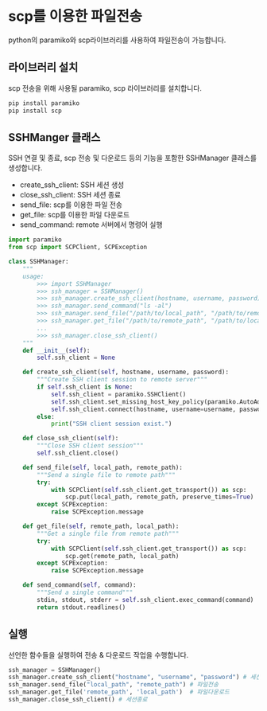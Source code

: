 # scp를 이용한 파일전송

python의 paramiko와 scp라이브러리를 사용하여 파일전송이 가능합니다.

## 라이브러리 설치

scp 전송을 위해 사용될 paramiko, scp 라이브러리를 설치합니다.

```bash
pip install paramiko
pip install scp
```

## SSHManger 클래스

SSH 연결 및 종료, scp 전송 및 다운로드 등의 기능을 포함한 SSHManager 클래스를 생성합니다.

- create_ssh_client: SSH 세션 생성
- close_ssh_client: SSH 세션 종료
- send_file: scp를 이용한 파일 전송
- get_file: scp를 이용한 파일 다운로드
- send_command: remote 서버에서 명령어 실행

```python
import paramiko
from scp import SCPClient, SCPException

class SSHManager:
    """
    usage:
        >>> import SSHManager
        >>> ssh_manager = SSHManager()
        >>> ssh_manager.create_ssh_client(hostname, username, password)
        >>> ssh_manager.send_command("ls -al")
        >>> ssh_manager.send_file("/path/to/local_path", "/path/to/remote_path")
        >>> ssh_manager.get_file("/path/to/remote_path", "/path/to/local_path")
        ...
        >>> ssh_manager.close_ssh_client()
    """
    def __init__(self):
        self.ssh_client = None

    def create_ssh_client(self, hostname, username, password):
        """Create SSH client session to remote server"""
        if self.ssh_client is None:
            self.ssh_client = paramiko.SSHClient()
            self.ssh_client.set_missing_host_key_policy(paramiko.AutoAddPolicy())
            self.ssh_client.connect(hostname, username=username, password=password)
        else:
            print("SSH client session exist.")

    def close_ssh_client(self):
        """Close SSH client session"""
        self.ssh_client.close()

    def send_file(self, local_path, remote_path):
        """Send a single file to remote path"""
        try:
            with SCPClient(self.ssh_client.get_transport()) as scp:
                scp.put(local_path, remote_path, preserve_times=True)
        except SCPException:
            raise SCPException.message

    def get_file(self, remote_path, local_path):
        """Get a single file from remote path"""
        try:
            with SCPClient(self.ssh_client.get_transport()) as scp:
                scp.get(remote_path, local_path)
        except SCPException:
            raise SCPException.message

    def send_command(self, command):
        """Send a single command"""
        stdin, stdout, stderr = self.ssh_client.exec_command(command)
        return stdout.readlines()
```

## 실행

선언한 함수들을 실행하여 전송 & 다운로드 작업을 수행합니다.

```python
ssh_manager = SSHManager()
ssh_manager.create_ssh_client("hostname", "username", "password") # 세션생성
ssh_manager.send_file("local_path", "remote_path") # 파일전송
ssh_manager.get_file('remote_path', 'local_path')  # 파일다운로드
ssh_manager.close_ssh_client() # 세션종료
```

